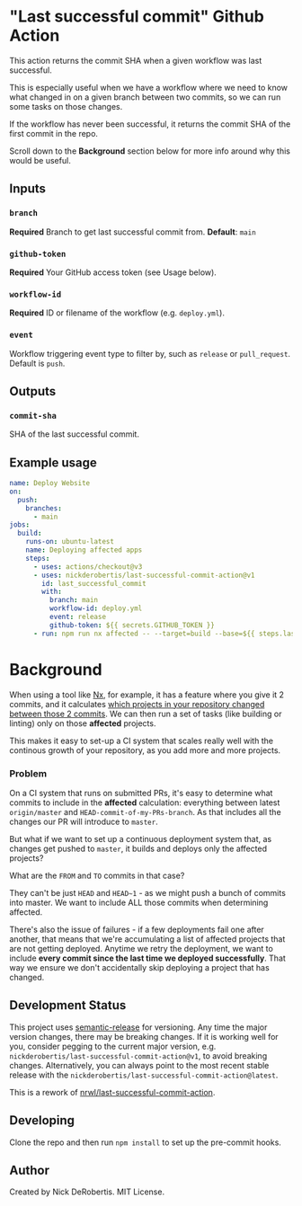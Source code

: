 # "Last successful commit" Github Action

This action returns the commit SHA when a given workflow was last successful.

This is especially useful when we have a workflow where we need to know what changed
in on a given branch between two commits, so we can run some tasks on those
changes.

If the workflow has never been successful, it returns the commit SHA of the first commit in the repo.

Scroll down to the **Background** section below for more info around
why this would be useful.

## Inputs

### `branch`

**Required** Branch to get last successful commit from.
**Default**: `main`

### `github-token`

**Required** Your GitHub access token (see Usage below).

### `workflow-id`

**Required** ID or filename of the workflow (e.g. `deploy.yml`).

### `event`

Workflow triggering event type to filter by, such as `release` or `pull_request`. Default is `push`.

## Outputs

### `commit-sha`

SHA of the last successful commit.

## Example usage

```yaml
name: Deploy Website
on:
  push:
    branches:
      - main
jobs:
  build:
    runs-on: ubuntu-latest
    name: Deploying affected apps
    steps:
      - uses: actions/checkout@v3
      - uses: nickderobertis/last-successful-commit-action@v1
        id: last_successful_commit
        with:
          branch: main
          workflow-id: deploy.yml
          event: release
          github-token: ${{ secrets.GITHUB_TOKEN }}
      - run: npm run nx affected -- --target=build --base=${{ steps.last_successful_commit.outputs.commit-sha }} --parallel --configuration=production
```

# Background

When using a tool like [Nx](https://nx.dev/), for example, it has a feature
where you give it 2 commits, and it calculates [which projects in your repository changed
between those 2 commits](https://nx.dev/latest/angular/tutorial/11-test-affected-projects#step-11-test-affected-projects). We can then run a set of tasks (like building or linting) only
on those **affected** projects.

This makes it easy to set-up a CI system that scales really well with the
continous growth of your repository, as you add more and more projects.

### Problem

On a CI system that runs on submitted PRs, it's easy to determine what commits to include in the **affected** calculation:
everything between latest `origin/master` and `HEAD-commit-of-my-PRs-branch`.
As that includes all the changes our PR will introduce to `master`.

But what if we want to set up a continuous deployment system
that, as changes get pushed to `master`, it builds and deploys
only the affected projects?

What are the `FROM` and `TO` commits in that case?

They can't be just `HEAD` and `HEAD~1` - as we might push a bunch
of commits into master. We want to include ALL those commits when determining
affected.

There's also the issue of failures - if a few deployments fail one after
another, that means that we're accumulating a list of affected projects
that are not getting deployed. Anytime we retry the deployment, we want to include
**every commit since the last time we deployed successfully**. That way we ensure
we don't accidentally skip deploying a project that has changed.

## Development Status

This project uses [semantic-release](https://github.com/semantic-release/semantic-release) for versioning.
Any time the major version changes, there may be breaking changes. If it is working well for you, consider
pegging to the current major version, e.g. `nickderobertis/last-successful-commit-action@v1`, to avoid breaking changes. Alternatively,
you can always point to the most recent stable release with the `nickderobertis/last-successful-commit-action@latest`.

This is a rework of [nrwl/last-successful-commit-action](https://github.com/nrwl/last-successful-commit-action).

## Developing

Clone the repo and then run `npm install` to set up the pre-commit hooks.

## Author

Created by Nick DeRobertis. MIT License.

